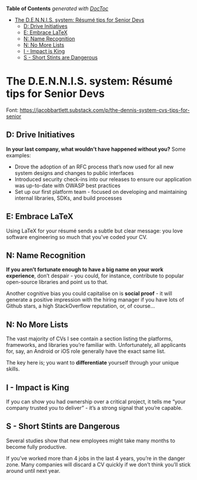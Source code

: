 <!-- START doctoc generated TOC please keep comment here to allow auto update -->
<!-- DON'T EDIT THIS SECTION, INSTEAD RE-RUN doctoc TO UPDATE -->
**Table of Contents**  *generated with [DocToc](https://github.com/thlorenz/doctoc)*

- [The D.E.N.N.I.S. system: Résumé tips for Senior Devs](#the-dennis-system-r%C3%A9sum%C3%A9-tips-for-senior-devs)
  - [D: Drive Initiatives](#d-drive-initiatives)
  - [E: Embrace LaTeX](#e-embrace-latex)
  - [N: Name Recognition](#n-name-recognition)
  - [N: No More Lists](#n-no-more-lists)
  - [I - Impact is King](#i---impact-is-king)
  - [S - Short Stints are Dangerous](#s---short-stints-are-dangerous)

<!-- END doctoc generated TOC please keep comment here to allow auto update -->

# The D.E.N.N.I.S. system: Résumé tips for Senior Devs

Font: https://jacobbartlett.substack.com/p/the-dennis-system-cvs-tips-for-senior

## D: Drive Initiatives

**In your last company, what wouldn’t have happened without you?**
Some examples:

- Drove the adoption of an RFC process that’s now used for all new system designs and changes to public interfaces
- Introduced security check-ins into our releases to ensure our application was up-to-date with OWASP best practices
- Set up our first platform team - focused on developing and maintaining internal libraries, SDKs, and build processes

## E: Embrace LaTeX

Using LaTeX for your résumé sends a subtle but clear message: you love software engineering so much that you've coded your CV.

## N: Name Recognition

**If you aren’t fortunate enough to have a big name on your work experience**, don’t despair - you could, for instance, contribute to popular open-source libraries and point us to that.

Another cognitive bias you could capitalise on is **social proof** - it will generate a positive impression with the hiring manager if you have lots of Github stars, a high StackOverflow reputation, or, of course…

## N: No More Lists

The vast majority of CVs I see contain a section listing the platforms, frameworks, and libraries you’re familiar with. Unfortunately, all applicants for, say, an Android or iOS role generally have the exact same list.

The key here is; you want to **differentiate** yourself through your unique skills.

## I - Impact is King
If you can show you had ownership over a critical project, it tells me “your company trusted you to deliver” - it’s a strong signal that you’re capable.

## S - Short Stints are Dangerous

Several studies show that new employees might take many months to become fully productive.

If you’ve worked more than 4 jobs in the last 4 years, you’re in the danger zone. Many companies will discard a CV quickly if we don’t think you’ll stick around until next year.
